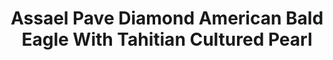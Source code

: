 ---
title: Assael Pave Diamond American Bald Eagle With Tahitian Cultured Pearl
description: |
  A beautifully rendered American Bald Eagle grasps a Tahitian Pearl in its talons in this sparkling, inspired pendant necklace.
specs: |
  11.7mm x 15.9mm Tahitian Natural Color Cultured Pearl with 7.31 carats of White Diamonds, set in 18K White Gold.
images:
  - assael-pave-diamond-american-bald-eagle-with-tahitian-cultured-pearl.png
category: Julie Parker Endangered Species
order: 4
tags:
  - necklaces
---